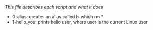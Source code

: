 *This file describes each script and what it does*
- 0-alias: creates an alias called ls which rm *
- 1-hello_you: prints hello user, where user is the current Linux user
